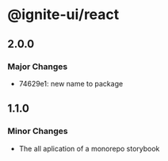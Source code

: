 # @ignite-ui/react

## 2.0.0

### Major Changes

- 74629e1: new name to package

## 1.1.0

### Minor Changes

- The all aplication of a monorepo storybook
